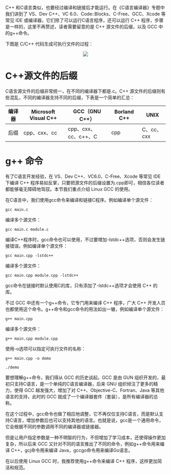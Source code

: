 C++ 和C语言类似，也要经过编译和链接后才能运行。在《C语言编译器》专题中我们讲到了 VS、Dev C++、VC 6.0、Code::Blocks、C-Free、GCC、Xcode 等常见 IDE 或编译器，它们除了可以运行C语言程序，还可以运行 C++ 程序，步骤是一样的，这里不再赘述，读者需要留意的是 C++ 源文件的后缀，以及 GCC 中的g++命令。

下图是 C/C++ 代码生成可执行文件的过程：

<div align="center"><img src="https://cdn.jsdelivr.net/gh/lcekold/blogimage@main/c++note/8.jpg"></div>

# C++源文件的后缀
C语言源文件的后缀非常统一，在不同的编译器下都是.c。C++ 源文件的后缀则有些混乱，不同的编译器支持不同的后缀，下表是一个简单的汇总：

| 编译器 | Microsoft Visual C++ | GCC（GNU C++）       | Borland C++ | UNIX       |
|:------:|----------------------|----------------------|-------------|------------|
|  后缀  | cpp、cxx、cc         | cpp、cxx、cc、c++、C | cpp         | C、cc、cxx |


# g++ 命令
有了C语言开发经验，在 VS、Dev C++、VC6.0、C-Free、Xcode 等常见 IDE 下编译 C++ 程序易如反掌，只要把源文件的后缀设置为.cpp即可，相信各位读者都能够毫无障碍地驾驭。本节我们重点介绍 Linux GCC 的使用。

在C语言中，我们使用gcc命令来编译和链接C程序。例如编译单个源文件：

    gcc main.c

编译多个源文件：

    gcc main.c module.c

编译C++程序时，gcc命令也可以使用，不过要增加-lstdc++选项，否则会发生链接错误。例如编译单个源文件：

    gcc main.cpp -lstdc++

编译多个源文件：

    gcc main.cpp module.cpp -lstdc++

gcc命令在链接时默认使用C的库，只有添加了-lstdc++选项才会使用 C++ 的库。

不过 GCC 中还有一个g++命令，它专门用来编译 C++ 程序，广大 C++ 开发人员也都使用这个命令。g++命令和gcc命令的用法如出一辙，例如编译单个源文件：

    g++ main.cpp

编译多个源文件：

    g++ main.cpp module.cpp

使用-o选项可以指定可执行文件的名称：

    g++ main.cpp -o demo

    ./demo

要想理解g++命令，我们得从 GCC 的历史谈起。GCC 是由 GUN 组织开发的，最初只支持C语言，是一个单纯的C语言编译器，后来 GNU 组织倾注了更多的精力，使得 GCC 越发强大，增加了对 C++、Objective-C、Fortran、Java 等其他语言的支持，此时的 GCC 就成了一个编译器套件（套装），是所有编译器的总称。

在这个过程中，gcc命令也做了相应地调整，它不再仅仅支持C语言，而是默认支持C语言，增加参数后也可以支持其他的语言。也就是说，gcc是一个通用命令，它会根据不同的参数调用不同的编译器或链接器。

但是让用户指定参数是一种不明智的行为，不但增加了学习成本，还使得操作更加复杂，所以后来 GCC 又针对不同的语言推出了不同的命令，例如g++命令用来编译 C++，gcj命令用来编译 Java，gccgo命令用来编译Go语言。

在以后使用 Linux GCC 时，我推荐使用g++命令来编译 C++ 程序，这样更加简洁和规范。